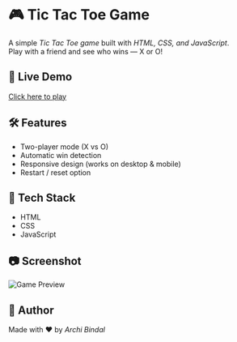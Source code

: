 # 🎮 Tic Tac Toe Game

A simple *Tic Tac Toe game* built with *HTML, CSS, and JavaScript*.  
Play with a friend and see who wins — X or O!

## 🚀 Live Demo
[Click here to play](https://codewitharchi.github.io/Tic-Tac-Toe/)

## 🛠 Features
- Two-player mode (X vs O)
- Automatic win detection
- Responsive design (works on desktop & mobile)
- Restart / reset option

## 📂 Tech Stack
- HTML
- CSS
- JavaScript

## 📷 Screenshot
![Game Preview](https://codewitharchi.github.io/Tic-Tac-Toe/blob/main/screenshot.png.png?raw=true)

## 🙌 Author
Made with ❤ by *Archi Bindal*

